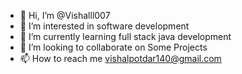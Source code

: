 - 👋 Hi, I’m @Vishalll007
- 👀 I’m interested in software development 
- 🌱 I’m currently learning full stack java development 
- 💞️ I’m looking to collaborate on Some Projects
- 📫 How to reach me vishalpotdar140@gmail.com

<!---
Vishalll007/Vishalll007 is a ✨ special ✨ repository because its `README.md` (this file) appears on your GitHub profile.
You can click the Preview link to take a look at your changes.
--->
